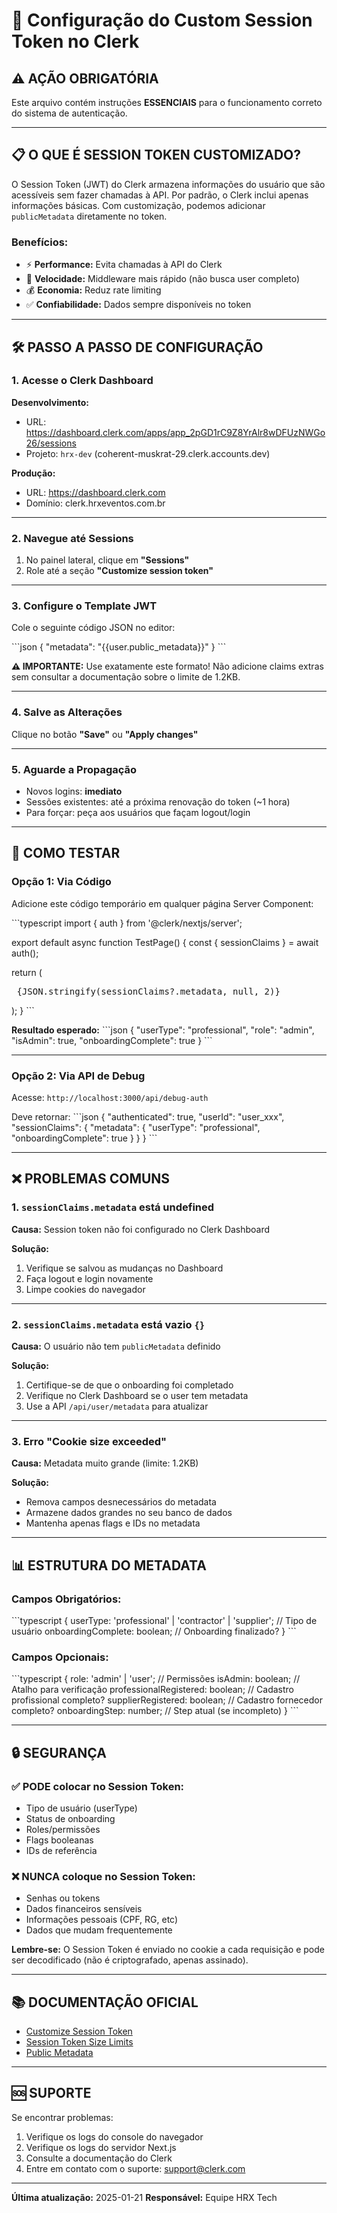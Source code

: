 # 🔐 Configuração do Custom Session Token no Clerk

## ⚠️ AÇÃO OBRIGATÓRIA

Este arquivo contém instruções **ESSENCIAIS** para o funcionamento correto do sistema de autenticação.

---

## 📋 O QUE É SESSION TOKEN CUSTOMIZADO?

O Session Token (JWT) do Clerk armazena informações do usuário que são acessíveis sem fazer chamadas à API. Por padrão, o Clerk inclui apenas informações básicas. Com customização, podemos adicionar `publicMetadata` diretamente no token.

### **Benefícios:**
- ⚡ **Performance:** Evita chamadas à API do Clerk
- 🚀 **Velocidade:** Middleware mais rápido (não busca user completo)
- 💰 **Economia:** Reduz rate limiting
- ✅ **Confiabilidade:** Dados sempre disponíveis no token

---

## 🛠️ PASSO A PASSO DE CONFIGURAÇÃO

### **1. Acesse o Clerk Dashboard**

**Desenvolvimento:**
- URL: https://dashboard.clerk.com/apps/app_2pGD1rC9Z8YrAlr8wDFUzNWGo26/sessions
- Projeto: `hrx-dev` (coherent-muskrat-29.clerk.accounts.dev)

**Produção:**
- URL: https://dashboard.clerk.com
- Domínio: clerk.hrxeventos.com.br

---

### **2. Navegue até Sessions**

1. No painel lateral, clique em **"Sessions"**
2. Role até a seção **"Customize session token"**

---

### **3. Configure o Template JWT**

Cole o seguinte código JSON no editor:

\`\`\`json
{
  "metadata": "{{user.public_metadata}}"
}
\`\`\`

**⚠️ IMPORTANTE:** Use exatamente este formato! Não adicione claims extras sem consultar a documentação sobre o limite de 1.2KB.

---

### **4. Salve as Alterações**

Clique no botão **"Save"** ou **"Apply changes"**

---

### **5. Aguarde a Propagação**

- Novos logins: **imediato**
- Sessões existentes: até a próxima renovação do token (~1 hora)
- Para forçar: peça aos usuários que façam logout/login

---

## 🧪 COMO TESTAR

### **Opção 1: Via Código**

Adicione este código temporário em qualquer página Server Component:

\`\`\`typescript
import { auth } from '@clerk/nextjs/server';

export default async function TestPage() {
  const { sessionClaims } = await auth();

  return (
    <pre>
      {JSON.stringify(sessionClaims?.metadata, null, 2)}
    </pre>
  );
}
\`\`\`

**Resultado esperado:**
\`\`\`json
{
  "userType": "professional",
  "role": "admin",
  "isAdmin": true,
  "onboardingComplete": true
}
\`\`\`

---

### **Opção 2: Via API de Debug**

Acesse: `http://localhost:3000/api/debug-auth`

Deve retornar:
\`\`\`json
{
  "authenticated": true,
  "userId": "user_xxx",
  "sessionClaims": {
    "metadata": {
      "userType": "professional",
      "onboardingComplete": true
    }
  }
}
\`\`\`

---

## ❌ PROBLEMAS COMUNS

### **1. `sessionClaims.metadata` está undefined**

**Causa:** Session token não foi configurado no Clerk Dashboard

**Solução:**
1. Verifique se salvou as mudanças no Dashboard
2. Faça logout e login novamente
3. Limpe cookies do navegador

---

### **2. `sessionClaims.metadata` está vazio `{}`**

**Causa:** O usuário não tem `publicMetadata` definido

**Solução:**
1. Certifique-se de que o onboarding foi completado
2. Verifique no Clerk Dashboard se o user tem metadata
3. Use a API `/api/user/metadata` para atualizar

---

### **3. Erro "Cookie size exceeded"**

**Causa:** Metadata muito grande (limite: 1.2KB)

**Solução:**
- Remova campos desnecessários do metadata
- Armazene dados grandes no seu banco de dados
- Mantenha apenas flags e IDs no metadata

---

## 📊 ESTRUTURA DO METADATA

### **Campos Obrigatórios:**
\`\`\`typescript
{
  userType: 'professional' | 'contractor' | 'supplier';  // Tipo de usuário
  onboardingComplete: boolean;                          // Onboarding finalizado?
}
\`\`\`

### **Campos Opcionais:**
\`\`\`typescript
{
  role: 'admin' | 'user';                               // Permissões
  isAdmin: boolean;                                     // Atalho para verificação
  professionalRegistered: boolean;                      // Cadastro profissional completo?
  supplierRegistered: boolean;                          // Cadastro fornecedor completo?
  onboardingStep: number;                               // Step atual (se incompleto)
}
\`\`\`

---

## 🔒 SEGURANÇA

### **✅ PODE colocar no Session Token:**
- Tipo de usuário (userType)
- Status de onboarding
- Roles/permissões
- Flags booleanas
- IDs de referência

### **❌ NUNCA coloque no Session Token:**
- Senhas ou tokens
- Dados financeiros sensíveis
- Informações pessoais (CPF, RG, etc)
- Dados que mudam frequentemente

**Lembre-se:** O Session Token é enviado no cookie a cada requisição e pode ser decodificado (não é criptografado, apenas assinado).

---

## 📚 DOCUMENTAÇÃO OFICIAL

- [Customize Session Token](https://clerk.com/docs/guides/sessions/customize-session-tokens)
- [Session Token Size Limits](https://clerk.com/docs/guides/sessions/session-tokens#size-limits)
- [Public Metadata](https://clerk.com/docs/guides/users/extending#public-metadata)

---

## 🆘 SUPORTE

Se encontrar problemas:

1. Verifique os logs do console do navegador
2. Verifique os logs do servidor Next.js
3. Consulte a documentação do Clerk
4. Entre em contato com o suporte: support@clerk.com

---

**Última atualização:** 2025-01-21
**Responsável:** Equipe HRX Tech
